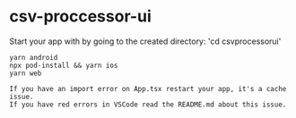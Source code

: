 # csv-proccessor-ui
  Start your app with by going to the created directory: 'cd csvprocessorui'

    yarn android
    npx pod-install && yarn ios
    yarn web

    If you have an import error on App.tsx restart your app, it's a cache issue.
    If you have red errors in VSCode read the README.md about this issue.
